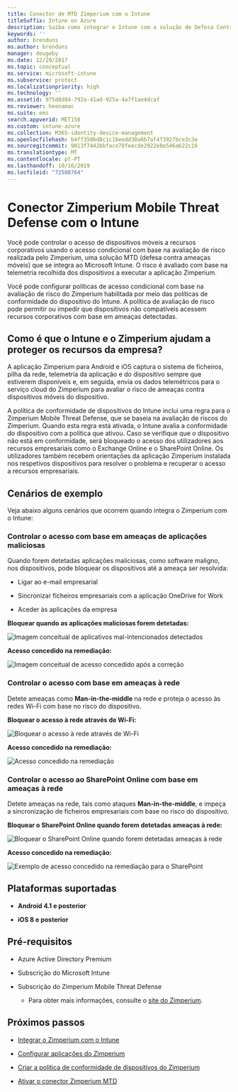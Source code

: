 ```yaml
---
title: Conector de MTD Zimperium com o Intune
titleSuffix: Intune on Azure
description: Saiba como integrar o Intune com a solução de Defesa Contra Ameaças do Zimperium para controlar o acesso aos recursos empresariais a partir de dispositivos móveis.
keywords: ''
author: brenduns
ms.author: brenduns
manager: dougeby
ms.date: 12/29/2017
ms.topic: conceptual
ms.service: microsoft-intune
ms.subservice: protect
ms.localizationpriority: high
ms.technology: ''
ms.assetid: 975d8d84-792a-41ad-925a-4a7f1ae4dcaf
ms.reviewer: heenamac
ms.suite: ems
search.appverid: MET150
ms.custom: intune-azure
ms.collection: M365-identity-device-management
ms.openlocfilehash: b4ff350bd8c1c16eedd30a6b7af4f3927bce3c3e
ms.sourcegitcommit: 9013f7442bbface78feecde2922e8e546a622c16
ms.translationtype: MT
ms.contentlocale: pt-PT
ms.lasthandoff: 10/16/2019
ms.locfileid: "72508764"
---
```

# <a name="zimperium-mobile-threat-defense-connector-with-intune"></a>Conector Zimperium Mobile Threat Defense com o Intune

Você pode controlar o acesso de dispositivos móveis a recursos corporativos usando o acesso condicional com base na avaliação de risco realizada pelo Zimperium, uma solução MTD (defesa contra ameaças móveis) que se integra ao Microsoft Intune. O risco é avaliado com base na telemetria recolhida dos dispositivos a executar a aplicação Zimperium.

Você pode configurar políticas de acesso condicional com base na avaliação de risco do Zimperium habilitada por meio das políticas de conformidade do dispositivo do Intune. A política de avaliação de risco pode permitir ou impedir que dispositivos não compatíveis acessem recursos corporativos com base em ameaças detectadas.

## <a name="how-do-intune-and-zimperium-help-protect-your-company-resources"></a>Como é que o Intune e o Zimperium ajudam a proteger os recursos da empresa?

A aplicação Zimperium para Android e iOS captura o sistema de ficheiros, pilha da rede, telemetria da aplicação e do dispositivo sempre que estiverem disponíveis e, em seguida, envia os dados telemétricos para o serviço cloud do Zimperium para avaliar o risco de ameaças contra dispositivos móveis do dispositivo.

A política de conformidade de dispositivos do Intune inclui uma regra para o Zimperium Mobile Threat Defense, que se baseia na avaliação de riscos do Zimperium. Quando esta regra está ativada, o Intune avalia a conformidade do dispositivo com a política que ativou. Caso se verifique que o dispositivo não está em conformidade, será bloqueado o acesso dos utilizadores aos recursos empresariais como o Exchange Online e o SharePoint Online. Os utilizadores também recebem orientações da aplicação Zimperium instalada nos respetivos dispositivos para resolver o problema e recuperar o acesso a recursos empresariais.

## <a name="sample-scenarios"></a>Cenários de exemplo

Veja abaixo alguns cenários que ocorrem quando integra o Zimperium com o Intune:

### <a name="control-access-based-on-threats-from-malicious-apps"></a>Controlar o acesso com base em ameaças de aplicações maliciosas

Quando forem detetadas aplicações maliciosas, como software maligno, nos dispositivos, pode bloquear os dispositivos até a ameaça ser resolvida:

- Ligar ao e-mail empresarial

- Sincronizar ficheiros empresariais com a aplicação OneDrive for Work

- Aceder às aplicações da empresa

**Bloquear quando as aplicações maliciosas forem detetadas:**

![Imagem conceitual de aplicativos mal-intencionados detectados](./media/zimperium-mobile-threat-defense-connector/Maliciousapps_blocked_Zimperium.png)

**Acesso concedido na remediação:**

![Imagem conceitual de acesso concedido após a correção](./media/zimperium-mobile-threat-defense-connector/maliciousapps_unblocked_Zimperium.png)

### <a name="control-access-based-on-threat-to-network"></a>Controlar o acesso com base em ameaças à rede

Detete ameaças como **Man-in-the-middle** na rede e proteja o acesso às redes Wi-Fi com base no risco do dispositivo.

**Bloquear o acesso à rede através de Wi-Fi:**

![Bloquear o acesso à rede através de Wi-Fi](./media/zimperium-mobile-threat-defense-connector/network_wifi_blocked_Zimperium.png)

**Acesso concedido na remediação:**

![Acesso concedido na remediação](./media/zimperium-mobile-threat-defense-connector/network_wifi_unblocked_Zimperium.png)

### <a name="control-access-to-sharepoint-online-based-on-threat-to-network"></a>Controlar o acesso ao SharePoint Online com base em ameaças à rede

Detete ameaças na rede, tais como ataques **Man-in-the-middle**, e impeça a sincronização de ficheiros empresariais com base no risco do dispositivo.

**Bloquear o SharePoint Online quando forem detetadas ameaças à rede:**

![Bloquear o SharePoint Online quando forem detetadas ameaças à rede](./media/zimperium-mobile-threat-defense-connector/network_spo_blocked_Zimperium.png)

**Acesso concedido na remediação:**

![Exemplo de acesso concedido na remediação para o SharePoint](./media/zimperium-mobile-threat-defense-connector/network_spo_unblocked_Zimperium.png)

## <a name="supported-platforms"></a>Plataformas suportadas

- **Android 4.1 e posterior**

- **iOS 8 e posterior**

## <a name="prerequisites"></a>Pré-requisitos

- Azure Active Directory Premium

- Subscrição do Microsoft Intune

- Subscrição do Zimperium Mobile Threat Defense

  - Para obter mais informações, consulte o [site do Zimperium](https://www.zimperium.com/zips-mobile-ips).

## <a name="next-steps"></a>Próximos passos

- [Integrar o Zimperium com o Intune](zimperium-mtd-connector-integration.md)

- [Configurar aplicações do Zimperium](mtd-apps-ios-app-configuration-policy-add-assign.md)

- [Criar a política de conformidade de dispositivos do Zimperium](mtd-device-compliance-policy-create.md)

- [Ativar o conector Zimperium MTD](mtd-connector-enable.md)
